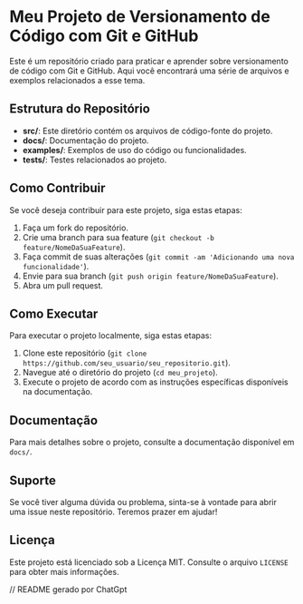 # Meu Projeto de Versionamento de Código com Git e GitHub

Este é um repositório criado para praticar e aprender sobre versionamento de código com Git e GitHub. Aqui você encontrará uma série de arquivos e exemplos relacionados a esse tema.

## Estrutura do Repositório

- **src/**: Este diretório contém os arquivos de código-fonte do projeto.
- **docs/**: Documentação do projeto.
- **examples/**: Exemplos de uso do código ou funcionalidades.
- **tests/**: Testes relacionados ao projeto.

## Como Contribuir

Se você deseja contribuir para este projeto, siga estas etapas:

1. Faça um fork do repositório.
2. Crie uma branch para sua feature (`git checkout -b feature/NomeDaSuaFeature`).
3. Faça commit de suas alterações (`git commit -am 'Adicionando uma nova funcionalidade'`).
4. Envie para sua branch (`git push origin feature/NomeDaSuaFeature`).
5. Abra um pull request.

## Como Executar

Para executar o projeto localmente, siga estas etapas:

1. Clone este repositório (`git clone https://github.com/seu_usuario/seu_repositorio.git`).
2. Navegue até o diretório do projeto (`cd meu_projeto`).
3. Execute o projeto de acordo com as instruções específicas disponíveis na documentação.

## Documentação

Para mais detalhes sobre o projeto, consulte a documentação disponível em `docs/`.

## Suporte

Se você tiver alguma dúvida ou problema, sinta-se à vontade para abrir uma issue neste repositório. Teremos prazer em ajudar!

## Licença

Este projeto está licenciado sob a Licença MIT. Consulte o arquivo `LICENSE` para obter mais informações.

// README gerado por ChatGpt
